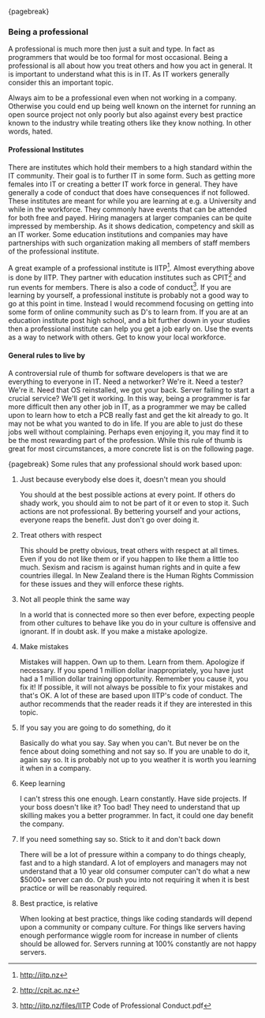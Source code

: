 {pagebreak}

### Being a professional
A professional is much more then just a suit and type. In fact as programmers that would be too formal for most occasional.
Being a professional is all about how you treat others and how you act in general. It is important to understand what this is in IT. As IT workers generally consider this an important topic.

Always aim to be a professional even when not working in a company. Otherwise you could end up being well known on the internet for running an open source project not only poorly but also against every best practice known to the industry while treating others like they know nothing. In other words, hated.

#### Professional Institutes
There are institutes which hold their members to a high standard within the IT community. Their goal is to further IT in some form. Such as getting more females into IT or creating a better IT work force in general.
They have generally a code of conduct that does have consequences if not followed.
These institutes are meant for while you are learning at e.g. a University and while in the workforce. They commonly have events that can be attended for both free and payed. Hiring managers at larger companies can be quite impressed by membership. As it shows dedication, competency and skill as an IT worker.
Some education institutions and companies may have partnerships with such organization making all members of staff members of the professional institute.

A great example of a professional institute is IITP[^IITPwebsite]. Almost everything above is done by IITP. They partner with education institutes such as CPIT[^CPITwebsite] and run events for members. There is also a code of conduct[^IITPCodeOfConduct].
If you are learning by yourself, a professional institute is probably not a good way to go at this point in time. Instead I would recommend focusing on getting into some form of online community such as D's to learn from. If you are at an education institute post high school, and a bit further down in your studies then a professional institute can help you get a job early on. Use the events as a way to network with others. Get to know your local workforce.

#### General rules to live by
A controversial rule of thumb for software developers is that we are everything to everyone in IT. Need a networker? We're it. Need a tester? We're it. Need that OS reinstalled, we got your back. Server failing to start a crucial service? We'll get it working.
In this way, being a programmer is far more difficult then any other job in IT, as a programmer we may be called upon to learn how to etch a PCB really fast and get the kit already to go. It may not be what you wanted to do in life. If you are able to just do these jobs well without complaining. Perhaps even enjoying it, you may find it to be the most rewarding part of the profession.
While this rule of thumb is great for most circumstances, a more concrete list is on the following page.

{pagebreak}
Some rules that any professional should work based upon:

1. Just because everybody else does it, doesn't mean you should

   You should at the best possible actions at every point. If others do shady work, you should aim to not be part of it or even to stop it. Such actions are not professional. By bettering yourself and your actions, everyone reaps the benefit. Just don't go over doing it.
2. Treat others with respect

   This should be pretty obvious, treat others with respect at all times. Even if you do not like them or if you happen to like them a little too much. Sexism and racism is against human rights and in quite a few countries illegal. In New Zealand there is the Human Rights Commission for these issues and they will enforce these rights.
3. Not all people think the same way

   In a world that is connected more so then ever before, expecting people from other cultures to behave like you do in your culture is offensive and ignorant. If in doubt ask. If you make a mistake apologize.
4. Make mistakes

   Mistakes will happen. Own up to them. Learn from them. Apologize if necessary. If you spend 1 million dollar inappropriately, you have just had a 1 million dollar training opportunity. Remember you cause it, you fix it! If possible, it will not always be possible to fix your mistakes and that's OK.
A lot of these are based upon IITP's code of conduct. The author recommends that the reader reads it if they are interested in this topic.
5. If you say you are going to do something, do it

   Basically do what you say. Say when you can't. But never be on the fence about doing something and not say so. If you are unable to do it, again say so. It is probably not up to you weather it is worth you learning it when in a company.
6. Keep learning

   I can't stress this one enough. Learn constantly. Have side projects. If your boss doesn't like it? Too bad! They need to understand that up skilling makes you a better programmer. In fact, it could one day benefit the company.
7. If you need something say so. Stick to it and don't back down

   There will be a lot of pressure within a company to do things cheaply, fast and to a high standard. A lot of employers and managers may not understand that a 10 year old consumer computer can't do what a new $5000+ server can do. Or push you into not requiring it when it is best practice or will be reasonably required.
8. Best practice, is relative

   When looking at best practice, things like coding standards will depend upon a community or company culture. For things like servers having enough performance wiggle room for increase in number of clients should be allowed for. Servers running at 100% constantly are not happy servers.

[^IITPwebsite]: http://iitp.nz
[^IITPCodeOfConduct]: http://iitp.nz/files/IITP Code of Professional Conduct.pdf
[^CPITwebsite]: http://cpit.ac.nz